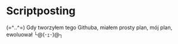 # Scriptposting
(=^‥^=) Gdy tworzyłem tego Githuba, miałem prosty plan, mój plan, ewoluował └@(･ｪ･)@┐
